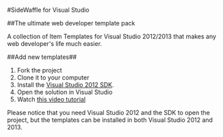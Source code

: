 #SideWaffle for Visual Studio

##The ultimate web developer template pack

A collection of Item Templates for Visual Studio 2012/2013 
that makes any web developer's life much easier.

##Add new templates##

1. Fork the project
2. Clone it to your computer
3. Install the [Visual Studio 2012 SDK](http://www.microsoft.com/en-us/download/details.aspx?id=30668).
4. Open the solution in Visual Studio
5. Watch [this video tutorial](http://youtu.be/h4VaORKgrOw)

Please notice that you need Visual Studio 2012 and the SDK to open the project, 
but the templates can be installed in both Visual Studio 2012 and 2013.
